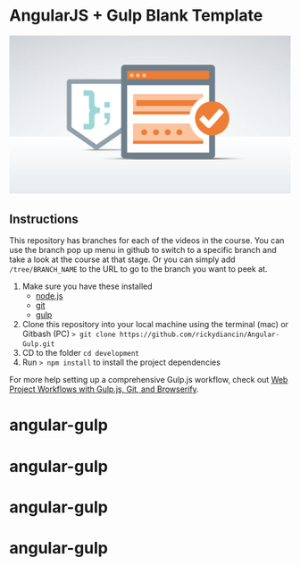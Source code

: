 # AngularJS + Gulp Blank Template
![AngularJS + Gulp Blank Template](hero.jpg)


## Instructions
This repository has branches for each of the videos in the course. You can use the branch pop up menu in github to switch to a specific branch and take a look at the course at that stage. Or you can simply add `/tree/BRANCH_NAME` to the URL to go to the branch you want to peek at.

1. Make sure you have these installed
	- [node.js](http://nodejs.org/)
	- [git](http://git-scm.com/)
 	- [gulp](http://gulpjs.com/)
2. Clone this repository into your local machine using the terminal (mac) or Gitbash (PC) `> git clone https://github.com/rickydiancin/Angular-Gulp.git`
3. CD to the folder `cd development`
4. Run `> npm install` to install the project dependencies

For more help setting up a comprehensive Gulp.js workflow, check out [Web Project Workflows with Gulp.js, Git, and Browserify](http://www.lynda.com/Web-Web-Design-tutorials/Web-Project-Workflows-Gulpjs-Git-Browserify/154416-2.html).
# angular-gulp
# angular-gulp
# angular-gulp
# angular-gulp
